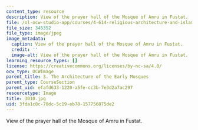 ```yaml
---
content_type: resource
description: View of the prayer hall of the Mosque of Amru in Fustat.
file: /ol-ocw-studio-app/courses/4-614-religious-architecture-and-islamic-cultures-fall-2002/3fda1c8c70dc5c19eb78157756875de2_3010.jpg
file_size: 345352
file_type: image/jpeg
image_metadata:
  caption: View of the prayer hall of the Mosque of Amru in Fustat.
  credit: ''
  image-alt: View of the prayer hall of the Mosque of Amru in Fustat.
learning_resource_types: []
license: https://creativecommons.org/licenses/by-nc-sa/4.0/
ocw_type: OCWImage
parent_title: 3. The Architecture of the Early Mosques
parent_type: CourseSection
parent_uid: efafd633-1220-a5fe-cc3b-7e3d2a7ac297
resourcetype: Image
title: 3010.jpg
uid: 3fda1c8c-70dc-5c19-eb78-157756875de2
---
```

View of the prayer hall of the Mosque of Amru in Fustat.